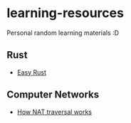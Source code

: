 # learning-resources
Personal random learning materials :D

## Rust
* [Easy Rust](https://dhghomon.github.io/easy_rust/Chapter_0.html)

## Computer Networks
* [How NAT traversal works](https://tailscale.com/blog/how-nat-traversal-works/)
